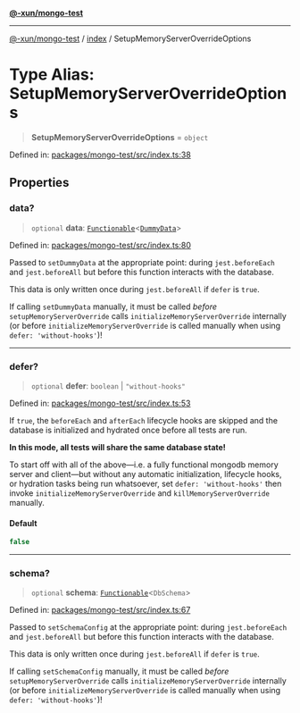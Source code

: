 [**@-xun/mongo-test**](../../README.md)

***

[@-xun/mongo-test](../../README.md) / [index](../README.md) / SetupMemoryServerOverrideOptions

# Type Alias: SetupMemoryServerOverrideOptions

> **SetupMemoryServerOverrideOptions** = `object`

Defined in: [packages/mongo-test/src/index.ts:38](https://github.com/Xunnamius/mongo-utils/blob/d24174744181a6638ba06418de88bfce7e92fff4/packages/mongo-test/src/index.ts#L38)

## Properties

### data?

> `optional` **data**: [`Functionable`](Functionable.md)\<[`DummyData`](DummyData.md)\>

Defined in: [packages/mongo-test/src/index.ts:80](https://github.com/Xunnamius/mongo-utils/blob/d24174744181a6638ba06418de88bfce7e92fff4/packages/mongo-test/src/index.ts#L80)

Passed to `setDummyData` at the appropriate point: during `jest.beforeEach`
and `jest.beforeAll` but before this function interacts with the database.

This data is only written once during `jest.beforeAll` if `defer` is
`true`.

If calling `setDummyData` manually, it must be called _before_
`setupMemoryServerOverride` calls `initializeMemoryServerOverride`
internally (or before `initializeMemoryServerOverride` is called manually
when using `defer: 'without-hooks'`)!

***

### defer?

> `optional` **defer**: `boolean` \| `"without-hooks"`

Defined in: [packages/mongo-test/src/index.ts:53](https://github.com/Xunnamius/mongo-utils/blob/d24174744181a6638ba06418de88bfce7e92fff4/packages/mongo-test/src/index.ts#L53)

If `true`, the `beforeEach` and `afterEach` lifecycle hooks are skipped and
the database is initialized and hydrated once before all tests are run.

**In this mode, all tests will share the same database state!**

To start off with all of the above—i.e. a fully functional mongodb memory
server and client—but without any automatic initialization, lifecycle
hooks, or hydration tasks being run whatsoever, set `defer:
'without-hooks'` then invoke `initializeMemoryServerOverride` and
`killMemoryServerOverride` manually.

#### Default

```ts
false
```

***

### schema?

> `optional` **schema**: [`Functionable`](Functionable.md)\<`DbSchema`\>

Defined in: [packages/mongo-test/src/index.ts:67](https://github.com/Xunnamius/mongo-utils/blob/d24174744181a6638ba06418de88bfce7e92fff4/packages/mongo-test/src/index.ts#L67)

Passed to `setSchemaConfig` at the appropriate point: during
`jest.beforeEach` and `jest.beforeAll` but before this function interacts
with the database.

This data is only written once during `jest.beforeAll` if `defer` is
`true`.

If calling `setSchemaConfig` manually, it must be called _before_
`setupMemoryServerOverride` calls `initializeMemoryServerOverride`
internally (or before `initializeMemoryServerOverride` is called manually
when using `defer: 'without-hooks'`)!
